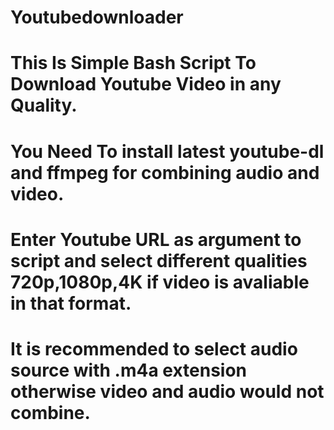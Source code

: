 # Youtubedownloader
# This Is Simple Bash Script To Download Youtube Video in any Quality.
# You Need To install latest youtube-dl and ffmpeg for combining audio and video.
# Enter Youtube URL as argument to script and select different qualities 720p,1080p,4K  if video is avaliable in that format.
# It is recommended to select audio source with .m4a extension otherwise video and audio would not combine.
